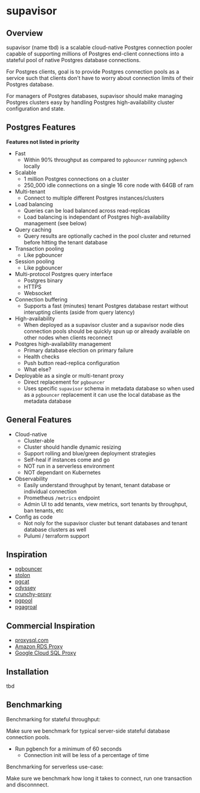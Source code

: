 # supavisor

## Overview

supavisor (name tbd) is a scalable cloud-native Postgres connection pooler capable of supporting millions of Postgres end-client connections into a stateful pool of native Postgres database connections.

For Postgres clients, goal is to provide Postgres connection pools as a service such that clients don't have to worry about connection limits of their Postgres database.

For managers of Postgres databases, supavisor should make managing Postgres clusters easy by handling Postgres high-availability cluster configuration and state.

## Postgres Features

**Features not listed in priority**

- Fast
  - Within 90% throughput as compared to `pgbouncer` running `pgbench` locally
- Scalable
  - 1 million Postgres connections on a cluster
  - 250_000 idle connections on a single 16 core node with 64GB of ram
- Multi-tenant
  - Connect to multiple different Postgres instances/clusters
- Load balancing
  - Queries can be load balanced across read-replicas
  - Load balancing is independant of Postgres high-availability management (see below)
- Query caching
  - Query results are optionally cached in the pool cluster and returned before hitting the tenant database
- Transaction pooling
  - Like pgbouncer
- Session pooling
  - Like pgbouncer
- Multi-protocol Postgres query interface
  - Postgres binary
  - HTTPS
  - Websocket
- Connection buffering
  - Supports a fast (minutes) tenant Postgres database restart without interupting clients (aside from query latency)
- High-availability
  - When deployed as a supavisor cluster and a supavisor node dies connection pools should be quickly spun up or already available on other nodes when clients reconnect
- Postgres high-availability management
  - Primary database election on primary failure
  - Health checks
  - Push button read-replica configuration
  - What else?
- Deployable as a single or multi-tenant proxy
  - Direct replacement for `pgbouncer`
  - Uses specific `supavisor` schema in metadata database so when used as a `pgbouncer` replacement it can use the local database as the metadata database

## General Features

- Cloud-native
  - Cluster-able
  - Cluster should handle dynamic resizing
  - Support rolling and blue/green deployment strategies
  - Self-heal if instances come and go
  - NOT run in a serverless environment
  - NOT dependant on Kubernetes
- Observability
  - Easily understand throughput by tenant, tenant database or individual connection
  - Prometheus `/metrics` endpoint
  - Admin UI to add tenants, view metrics, sort tenants by throughput, ban tenants, etc
- Config as code
  - Not noly for the supavisor cluster but tenant databases and tenant database clusters as well
  - Pulumi / terraform support

## Inspiration

- [pgbouncer](https://www.pgbouncer.org/)
- [stolon](https://github.com/sorintlab/stolon)
- [pgcat](https://github.com/levkk/pgcat)
- [odyssey](https://github.com/yandex/odyssey)
- [crunchy-proxy](https://github.com/CrunchyData/crunchy-proxy)
- [pgpool](https://www.pgpool.net/mediawiki/index.php/Main_Page)
- [pgagroal](https://github.com/agroal/pgagroal)

## Commercial Inspiration

- [proxysql.com](https://proxysql.com/)
- [Amazon RDS Proxy](https://aws.amazon.com/rds/proxy/)
- [Google Cloud SQL Proxy](https://github.com/GoogleCloudPlatform/cloud-sql-proxy)

## Installation

tbd

## Benchmarking

Benchmarking for stateful throughput:

Make sure we benchmark for typical server-side stateful database connection pools.

- Run pgbench for a minimum of 60 seconds
  - Connection init will be less of a percentage of time

Benchmarking for serverless use-case:

Make sure we benchmark how long it takes to connect, run one transaction and disconnnect.
